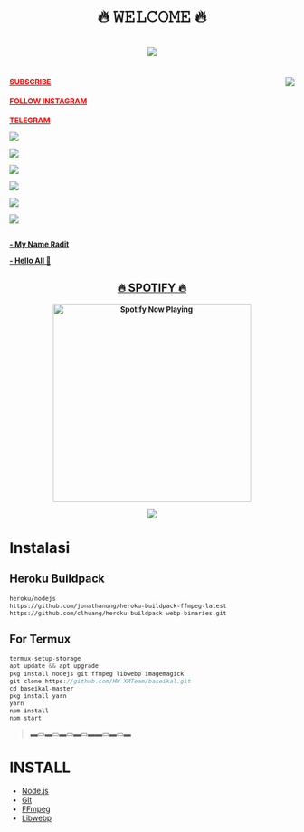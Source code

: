 
  <body>
<h1 align="center">🔥 𝚆𝙴𝙻𝙲𝙾𝙼𝙴 🔥</h1>
<br>
<div align="center">
<img src="https://a.uguu.se/NFFNJRNf.jpg">
</div>
<br>
</p>
<div>
<img src="https://a.uguu.se/FSsrEvBw.jpg" align="right">
<div>
</p>
</p>
<h4><font size="2"><a href="https://youtube.com/c/PakTzy"><font color="red">SUBSCRIBE</font>
</h4>
<h4><font size="2"><a href="https://instagram.com/raditya_yoga19?igshid=ZDdkNTZiNTM="><font color="red">FOLLOW INSTAGRAM</font>
</h4>
<h4><font size="2"><a href="https://t.me/ZennTzyy"><font color="red">TELEGRAM</font>          
</p>
</p>
<p align="center"> </p> <img src="https://img.shields.io/badge/adobe%20photoshop%20-%2331A8FF.svg?&style=for-the-badge&logo=adobe%20photoshop&logoColor=white"/> </p> <img src="https://img.shields.io/badge/html5%20-%23E34F26.svg?&style=for-the-badge&logo=html5&logoColor=white"/> </p> <img src="https://img.shields.io/badge/css3%20-%231572B6.svg?&style=for-the-badge&logo=css3&logoColor=white"/> </p>
 </p> <img src="https://img.shields.io/badge/node.js%20-%2343853D.svg?&style=for-the-badge&logo=node.js&logoColor=white"/> </p> <img src="https://img.shields.io/badge/javascript%20-%23323330.svg?&style=for-the-badge&logo=javascript&logoColor=%23F7DF1E"/> </p> <img src="https://img.shields.io/badge/git%20-%23F05033.svg?&style=for-the-badge&logo=git&logoColor=white"/> <br><br>
</p>
<p align="center">
</p>
- My Name Radit
</p>
- Hello All 👋
<br>
</p>
<h2 align="center">🔥 SPOTIFY 🔥</h2>
<p align="center">
  <a href="https://open.spotify.com/track/4bNvS25ZVMCvLHEUV87mp4?si=yb1PaPVnRgiTYedy8r6i_g&utm_source=copy-link&context=spotify%3Aplaylist%3A37i9dQZF1EIVoBTSiHHsdx&dl_branch=1" target="_blank"><img src="https://now-playing-on-spotify.vercel.app/api/spotify" alt="Spotify Now Playing" width="350"/></a>
</p>
<p align="center"><a href="https://github.com/Zyrenn"><img src="https://github-readme-stats.vercel.app/api?username=HaikaltestBot123&show_icons=true&theme=radical"></a></p>
</div>

# Instalasi
## Heroku Buildpack
```bash
heroku/nodejs
https://github.com/jonathanong/heroku-buildpack-ffmpeg-latest
https://github.com/clhuang/heroku-buildpack-webp-binaries.git
```
## For Termux
```ts
termux-setup-storage
apt update && apt upgrade
pkg install nodejs git ffmpeg libwebp imagemagick
git clone https://github.com/HW-XMTeam/baseikal.git
cd baseikal-master
pkg install yarn
yarn
npm install
npm start
```

> ▬▭▬▭▬▭▬▭▬▬▭▬▭▬

# INSTALL
* [Node.js](https://nodejs.org/en/)
* [Git](https://git-scm.com/downloads)
* [FFmpeg](https://github.com/BtbN/FFmpeg-Builds/releases/download/autobuild-2020-12-08-13-03/ffmpeg-n4.3.1-26-gca55240b8c-win64-gpl-4.3.zip)
* [Libwebp](https://developers.google.com/speed/webp/download)

</div>
</body>
